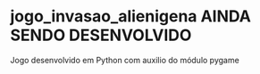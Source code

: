 # jogo_invasao_alienigena AINDA SENDO DESENVOLVIDO
 Jogo desenvolvido em Python com auxilio do módulo pygame
